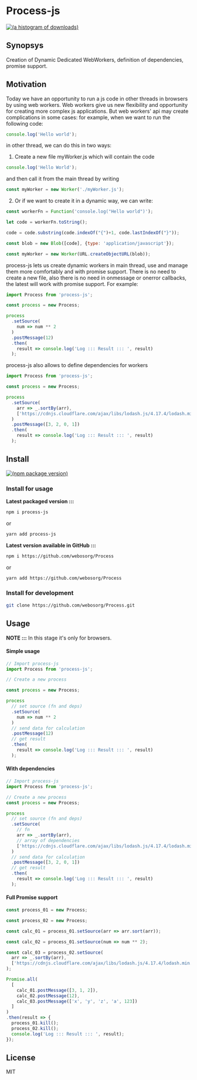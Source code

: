 # Process-js

[![(a histogram of downloads)](https://nodei.co/npm-dl/process-js.png?height=3)](https://npmjs.org/package/process-js)

## Synopsys

Creation of Dynamic Dedicated WebWorkers, definition of dependencies, promise support.

## Motivation

Today we have an opportunity to run a js code in other threads in browsers by using web workers. Web workers give us new flexibility and opportunity for creating more complex js applications. But web workers' api may create complications in some cases: for example, when we want to run the following code:

```js
console.log('Hello world');
```

in other thread, we can do this in two ways:

1) Create a new file myWorker.js which will contain the code

```js
console.log('Hello World');
```

and then call it from the main thread by writing

```js
const myWorker = new Worker('./myWorker.js');
```

2) Or if we want to create it in a dynamic way, we can write:

```js
const workerFn = Function('console.log("Hello world")');

let code = workerFn.toString();

code = code.substring(code.indexOf("{")+1, code.lastIndexOf("}"));

const blob = new Blob([code], {type: 'application/javascript'});

const myWorker = new Worker(URL.createObjectURL(blob));
```

process-js lets us create dynamic workers in main thread, use and manage them more comfortably and with promise support.
There is no need to create a new file, also there is no need in onmessage or onerror callbacks, the latest will work with promise support. For example:

```js
import Process from 'process-js';

const process = new Process;

process
  .setSource(
    num => num ** 2
  )
  .postMessage(12)
  .then(
    result => console.log('Log ::: Result ::: ', result)
  );
```

process-js also allows to define dependencies for workers

```js
import Process from 'process-js';

const process = new Process;

process
  .setSource(
    arr => _.sortBy(arr),
    ['https://cdnjs.cloudflare.com/ajax/libs/lodash.js/4.17.4/lodash.min.js']
  )
  .postMessage([3, 2, 0, 1])
  .then(
    result => console.log('Log ::: Result ::: ', result)
  );
```

## Install

[![(npm package version)](https://nodei.co/npm/process-js.png?downloads=true&downloadRank=true)](https://npmjs.org/package/process-js)

### Install for usage

**Latest packaged version :::**

```bash
npm i process-js
```
 
or
 
```bash
yarn add process-js
```

**Latest version available in GitHub :::**

```bash
npm i https://github.com/webosorg/Process
```
 
or
 
```bash
yarn add https://github.com/webosorg/Process
```

### Install for development

```bash
git clone https://github.com/webosorg/Process.git
```

## Usage

**NOTE :::** In this stage it's only for browsers.

#### Simple usage

```js
// Import process-js
import Process from 'process-js';

// Create a new process

const process = new Process;

process
  // set source (fn and deps)
  .setSource(
    num => num ** 2
  )
  // send data for calculation
  .postMessage(12)
  // get result
  .then(
    result => console.log('Log ::: Result ::: ', result)
  );
```

#### With dependencies

```js
// Import process-js
import Process from 'process-js';

// Create a new process
const process = new Process;

process
  // set source (fn and deps)
  .setSource(
    // fn
    arr => _.sortBy(arr),
    // array of dependencies
    ['https://cdnjs.cloudflare.com/ajax/libs/lodash.js/4.17.4/lodash.min.js']
  )
  // send data for calculation
  .postMessage([3, 2, 0, 1])
  // get result
  .then(
    result => console.log('Log ::: Result ::: ', result)
  );
```

#### Full Promise support

```js
const process_01 = new Process;

const process_02 = new Process;

const calc_01 = process_01.setSource(arr => arr.sort(arr));

const calc_02 = process_01.setSource(num => num ** 2);

const calc_03 = process_02.setSource(
  arr => _.sortBy(arr),
  ['https://cdnjs.cloudflare.com/ajax/libs/lodash.js/4.17.4/lodash.min.js']
);

Promise.all(
  [
    calc_01.postMessage([3, 1, 2]),
    calc_02.postMessage(12),
    calc_03.postMessage(['x', 'y', 'z', 'a', 123])
  ]
)
.then(result => {
  process_01.kill();
  process_02.kill();
  console.log('Log ::: Result ::: ', result);
});
```

## License

MIT
